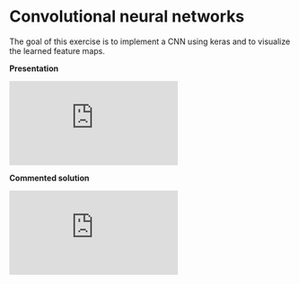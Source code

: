 # Convolutional neural networks

The goal of this exercise is to implement a CNN using keras and to visualize the learned feature maps.

**Presentation**

<div class="embed-container">
  <iframe src="https://www.youtube.com/embed/" frameborder="0" allowfullscreen></iframe>
</div>

**Commented solution**

<div class="embed-container">
  <iframe src="https://www.youtube.com/embed/" frameborder="0" allowfullscreen></iframe>
</div>